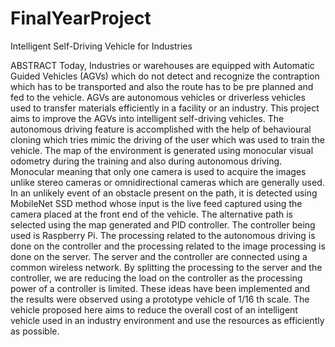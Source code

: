 # FinalYearProject
Intelligent Self-Driving Vehicle for Industries


ABSTRACT
Today, Industries or warehouses are equipped with Automatic Guided Vehicles (AGVs) which do not detect and recognize the contraption which has to be transported and also the route has to be pre planned and fed to the vehicle. AGVs are autonomous vehicles or driverless vehicles used to transfer materials efficiently in a facility or an industry. This project aims to improve the AGVs into intelligent self-driving vehicles. The autonomous driving feature is accomplished with the help of behavioural cloning which tries mimic the driving of the user which was used to train the vehicle. The map of the environment is generated using monocular visual odometry during the training and also during autonomous driving. Monocular meaning that only one camera is used to acquire the images unlike stereo cameras or omnidirectional cameras which are generally used. In an unlikely event of an obstacle present on the path, it is detected using MobileNet SSD method whose input is the live feed captured using the camera placed at the front end of the vehicle. The alternative path is selected using the map generated
and PID controller. The controller being used is Raspberry Pi. The processing related to the autonomous driving is done on the controller and the processing related to the image processing is done on the server. The server and the controller are connected using a common wireless network. By splitting the processing to the server and the controller, we are reducing the load on the controller as the processing power of a controller is limited. These ideas have been implemented and the results were observed using a prototype vehicle of 1/16 th scale. The vehicle proposed here aims to reduce the overall cost of an intelligent vehicle used in an industry environment and use the resources as efficiently as possible.

